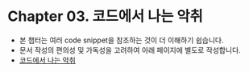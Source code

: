 # Chapter 03. 코드에서 나는 악취

- 본 챕터는 여러 code snippet을 참조하는 것이 더 이해하기 쉽습니다.
- 문서 작성의 편의성 및 가독성을 고려하여 아래 페이지에 별도로 작성합니다.
- [코드에서 나는 악취](https://mwjjeongdev.notion.site/Chapter-03-03966db9fb314b17adc548d19db598d3)
